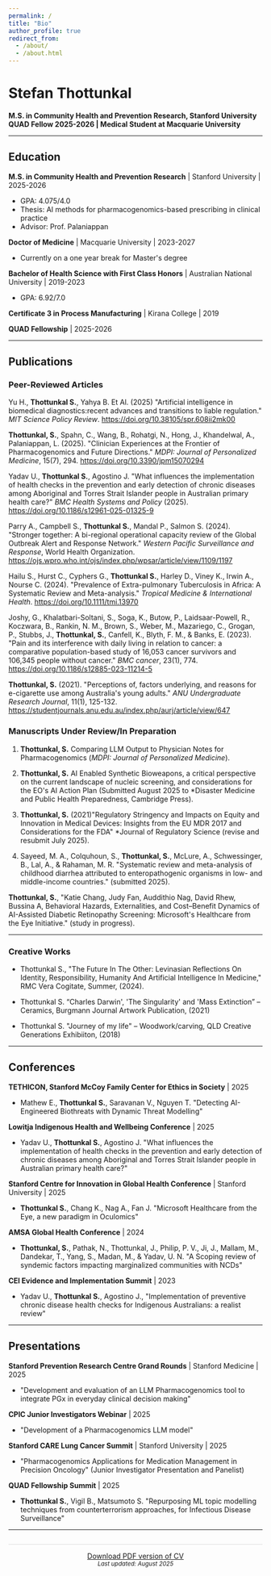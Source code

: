 ```yaml
---
permalink: /
title: "Bio"
author_profile: true
redirect_from: 
  - /about/
  - /about.html
---
```


# Stefan Thottunkal
**M.S. in Community Health and Prevention Research, Stanford University**  
**QUAD Fellow 2025-2026 | Medical Student at Macquarie University**

---

## Education

**M.S. in Community Health and Prevention Research** | Stanford University | 2025-2026
* GPA: 4.075/4.0
* Thesis: AI methods for pharmacogenomics-based prescribing in clinical practice
* Advisor: Prof. Palaniappan

**Doctor of Medicine** | Macquarie University | 2023-2027
* Currently on a one year break for Master's degree

**Bachelor of Health Science with First Class Honors** | Australian National University | 2019-2023
* GPA: 6.92/7.0


**Certificate 3 in Process Manufacturing** | Kirana College | 2019


**QUAD Fellowship** | 2025-2026


---

## Publications

### Peer-Reviewed Articles

Yu H., **Thottunkal S.**, Yahya B. Et Al. (2025) "Artificial intelligence in biomedical diagnostics:recent advances and transitions to liable regulation." *MIT Science Policy Review*. https://doi.org/10.38105/spr.608ii2mk00

**Thottunkal, S.**, Spahn, C., Wang, B., Rohatgi, N., Hong, J., Khandelwal, A., Palaniappan, L. (2025). "Clinician Experiences at the Frontier of Pharmacogenomics and Future Directions." *MDPI: Journal of Personalized Medicine*, 15(7), 294. https://doi.org/10.3390/jpm15070294

Yadav U., **Thottunkal S.**, Agostino J. "What influences the implementation of health checks in the prevention and early detection of chronic diseases among Aboriginal and Torres Strait Islander people in Australian primary health care?" *BMC Health Systems and Policy* (2025). https://doi.org/10.1186/s12961-025-01325-9
 
Parry A., Campbell S., **Thottunkal S.**, Mandal P., Salmon S. (2024). "Stronger together: A bi-regional operational capacity review of the Global Outbreak Alert and Response Network." *Western Pacific Surveillance and Response*, World Health Organization. https://ojs.wpro.who.int/ojs/index.php/wpsar/article/view/1109/1197

Hailu S., Hurst C., Cyphers G., **Thottunkal S.**, Harley D., Viney K., Irwin A., Nourse C. (2024). "Prevalence of Extra-pulmonary Tuberculosis in Africa: A Systematic Review and Meta-analysis." *Tropical Medicine & International Health*. https://doi.org/10.1111/tmi.13970

Joshy, G., Khalatbari-Soltani, S., Soga, K., Butow, P., Laidsaar-Powell, R., Koczwara, B., Rankin, N. M., Brown, S., Weber, M., Mazariego, C., Grogan, P., Stubbs, J., **Thottunkal, S.**, Canfell, K., Blyth, F. M., & Banks, E. (2023). "Pain and its interference with daily living in relation to cancer: a comparative population-based study of 16,053 cancer survivors and 106,345 people without cancer." *BMC cancer*, 23(1), 774. https://doi.org/10.1186/s12885-023-11214-5

**Thottunkal, S.** (2021). "Perceptions of, factors underlying, and reasons for e-cigarette use among Australia's young adults." *ANU Undergraduate Research Journal*, 11(1), 125-132. https://studentjournals.anu.edu.au/index.php/aurj/article/view/647

### Manuscripts Under Review/In Preparation


1. **Thottunkal, S.** Comparing LLM Output to Physician Notes for Pharmacogenomics (*MDPI: Journal of Personalized Medicine*).

2. **Thottunkal, S.** AI Enabled Synthetic Bioweapons, a critical perspective on the current landscape of nucleic screening, and considerations for the EO's AI Action Plan (Submitted August 2025 to *Disaster Medicine and Public Health Preparedness, Cambridge Press).


4. **Thottunkal, S.** (2021)"Regulatory Stringency and Impacts on Equity and Innovation in Medical Devices: Insights from the EU MDR 2017 and Considerations for the FDA" *Journal of Regulatory Science (revise and resubmit July 2025).

5. Sayeed, M. A., Colquhoun, S., **Thottunkal, S.**, McLure, A., Schwessinger, B., Lal, A., & Rahaman, M. R. "Systematic review and meta-analysis of childhood diarrhea attributed to enteropathogenic organisms in low- and middle-income countries." (submitted 2025).

**Thottunkal, S.**, "Katie Chang, Judy Fan, Auddithio Nag, David Rhew, Bussina A, Behavioral Hazards, Externalities, and Cost–Benefit Dynamics of AI-Assisted Diabetic Retinopathy Screening: Microsoft's Healthcare from the Eye Initiative." (study in progress).


---

###  Creative Works


* Thottunkal S., "The Future In The Other: Levinasian Reflections On Identity, Responsibility, Humanity And Artificial Intelligence In Medicine," RMC Vera Cogitate, Summer, (2024).
  
* Thottunkal S. “Charles Darwin', 'The Singularity' and 'Mass Extinction” – Ceramics, Burgmann Journal Artwork Publication, (2021)

* Thottunkal S. "Journey of my life" – Woodwork/carving, QLD Creative Generations Exhibiiton, (2018)
---

## Conferences

**TETHICON, Stanford McCoy Family Center for Ethics in Society** | 2025
* Mathew E., **Thottunkal S.**, Saravanan V., Nguyen T. "Detecting AI-Engineered Biothreats with Dynamic Threat Modelling"

**Lowitja Indigenous Health and Wellbeing Conference** | 2025
* Yadav U., **Thottunkal S.**, Agostino J. "What influences the implementation of health checks in the prevention and early detection of chronic diseases among Aboriginal and Torres Strait Islander people in Australian primary health care?"

**Stanford Centre for Innovation in Global Health Conference** | Stanford University | 2025
* **Thottunkal S.**, Chang K., Nag A., Fan J. "Microsoft Healthcare from the Eye, a new paradigm in Oculomics"

**AMSA Global Health Conference** | 2024
* **Thottunkal, S.**, Pathak, N., Thottunkal, J., Philip, P. V., Ji, J., Mallam, M., Dandekar, T., Yang, S., Madan, M., & Yadav, U. N. "A Scoping review of syndemic factors impacting marginalized communities with NCDs"

**CEI Evidence and Implementation Summit** | 2023
* Yadav U., **Thottunkal S.**, Agostino J., "Implementation of preventive chronic disease health checks for Indigenous Australians: a realist review"
---

## Presentations

**Stanford Prevention Research Centre Grand Rounds** | Stanford Medicine | 2025
* "Development and evaluation of an LLM Pharmacogenomics tool to integrate PGx in everyday clinical decision making"

**CPIC Junior Investigators Webinar** | 2025
* "Development of a Pharmacogenomics LLM model"

**Stanford CARE Lung Cancer Summit** | Stanford University | 2025
* "Pharmacogenomics Applications for Medication Management in Precision Oncology" (Junior Investigator Presentation and Panelist)

**QUAD Fellowship Summit** | 2025
* **Thottunkal S.**, Vigil B., Matsumoto S. "Repurposing ML topic modelling techniques from counterterrorism approaches, for Infectious Disease Surveillance"
---

<div style="text-align: center; margin-top: 2em; padding-top: 1em; border-top: 1px solid #ddd;">
<a href="{{ site.baseurl }}/files/stefan_thottunkal_cv.pdf" class="btn btn--primary" target="_blank">
  <i class="fas fa-download"></i> Download PDF version of CV
</a>
<br>
<small><em>Last updated: August 2025</em></small>
</div>
